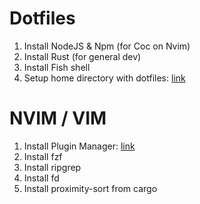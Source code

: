 # Dotfiles
1. Install NodeJS & Npm (for Coc on Nvim)
1. Install Rust (for general dev)
1. Install Fish shell
1. Setup home directory with dotfiles: [link](https://www.anand-iyer.com/blog/2018/a-simpler-way-to-manage-your-dotfiles.html)

# NVIM / VIM
1. Install Plugin Manager: [link](https://github.com/junegunn/vim-plug)
1. Install fzf
1. Install ripgrep
1. Install fd
1. Install proximity-sort from cargo
